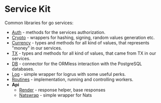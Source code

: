 # Service Kit

Common libraries for go services:

- [Auth](./auth/README.md) - methods for the services authorization.
- [Crypto](./crypto/README.md) - wrappers for hashing, signing, random values generation etc.
- [Currency](types/currency/README.md) - types and methods for all kind of values, that represents "money" in our services.
- [TX](types/txst/README.md) - types and methods for all kind of values, that came from TX in our services.
- [DB](./db/README.md) - connector for the ORMless interaction with the PostgreSQL databases. 
- [Log](./log/README.md) - simple wrapper for logrus with some useful perks.
- [Routines](./routines/README.md) - implementation, running and controlling workers.
- **Api**
    - [Render](./api/render/README.md) - response helper, base responses
    - [Natswrap](./natswrap/README.md) - simple wrapper for Nats